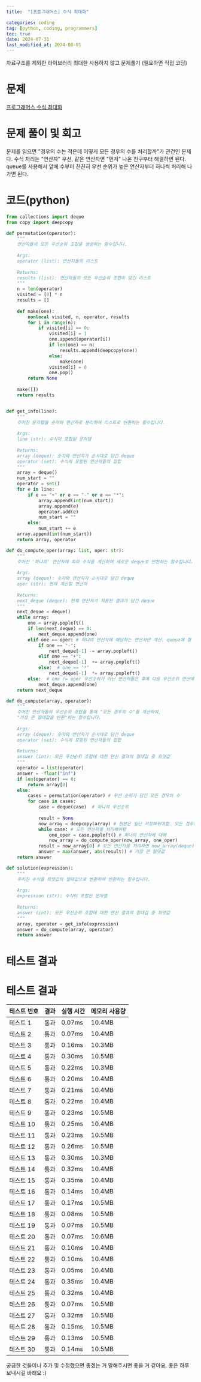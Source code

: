 ```yaml
---
title:  "[프로그래머스] 수식 최대화" 

categories: coding
tag: [python, coding, programmers]
toc: true
date: 2024-07-31
last_modified_at: 2024-08-01
---
```


자료구조를 제외한 라이브러리 최대한 사용하지 않고 문제풀기 (필요하면 직접 코딩)

# 문제
[프로그래머스 수식 최대화](https://school.programmers.co.kr/learn/courses/30/lessons/67257#)

# 문제 풀이 및 회고
문제를 읽으면 "경우의 수는 적은데 어떻게 모든 경우의 수를 처리할까"가 관건인 문제다. 수식 처리는 "연산자" 우선, 같은 연산자면 "먼저" 나온 친구부터 해결하면 된다. queue를 사용해서 앞에 수부터 찬찬히 우선 순위가 높은 연산자부터 하나씩 처리해 나가면 된다.

# 코드(python)

```python
from collections import deque
from copy import deepcopy

def permutation(operator):
    """
    연산자들의 모든 우선순위 조합을 생성하는 함수입니다.
    
    Args:
    operator (list): 연산자들의 리스트
    
    Returns:
    results (list): 연산자들의 모든 우선순위 조합이 담긴 리스트
    """
    n = len(operator)
    visited = [0] * n
    results = []
    
    def make(one):
        nonlocal visited, n, operator, results
        for i in range(n):
            if visited[i] == 0:
                visited[i] = 1
                one.append(operator[i])
                if len(one) == n:
                    results.append(deepcopy(one))
                else:
                    make(one)
                visited[i] = 0
                one.pop()
        return None
    
    make([])
    return results


def get_info(line):
    """
    주어진 문자열을 숫자와 연산자로 분리하여 리스트로 반환하는 함수입니다.
    
    Args:
    line (str): 수식이 포함된 문자열
    
    Returns:
    array (deque): 숫자와 연산자가 순서대로 담긴 deque
    operator (set): 수식에 포함된 연산자들의 집합
    """
    array = deque()
    num_start = ""
    operator = set()
    for e in line:
        if e == "+" or e == "-" or e == "*":
            array.append(int(num_start))
            array.append(e)
            operator.add(e)
            num_start = ""
        else:
            num_start += e
    array.append(int(num_start))
    return array, operator

def do_compute_oper(array: list, oper: str):
    """
    주어진 '하나의' 연산자에 따라 수식을 계산하여 새로운 deque로 반환하는 함수입니다.
    
    Args:
    array (deque): 숫자와 연산자가 순서대로 담긴 deque
    oper (str): 현재 계산할 연산자
    
    Returns:
    next_deque (deque): 현재 연산자가 적용된 결과가 담긴 deque
    """
    next_deque = deque()
    while array:
        one = array.popleft()
        if len(next_deque) == 0:
            next_deque.append(one)
        elif one == oper: # 하나의 연산자에 해당하는 연산자만 계산. queue에 젤 위에 것과 같이 연산하면됨
            if one == "-":
                next_deque[-1] -= array.popleft()
            elif one == "+":
                next_deque[-1]  += array.popleft()
            else:  # one == "*"
                next_deque[-1]  *= array.popleft()
        else:  # one != oper 우선순위가 아닌 연산자들은 후에 다음 우선순위 연산에 써야함
            next_deque.append(one)
    return next_deque

def do_compute(array, operator):
    """
    주어진 연산자들의 우선순위 조합을 통해 "모든 경우의 수"를 계산하여,
    "가장 큰 절대값을 반환"하는 함수입니다.
    
    Args:
    array (deque): 숫자와 연산자가 순서대로 담긴 deque
    operator (set): 수식에 포함된 연산자들의 집합
    
    Returns:
    answer (int): 모든 우선순위 조합에 대한 연산 결과의 절대값 중 최댓값
    """
    operator = list(operator)
    answer = -float("inf")
    if len(operator) == 0:
        return array[0]
    else:
        cases = permutation(operator) # 우선 순위가 담긴 모든 경우의 수 
        for case in cases:
            case = deque(case)  # 하나의 우선순위
            
            result = None
            now_array = deepcopy(array) # 원본은 일단 저장해둬야함. 모든 경우의 수에 비교해줘야하기 때문에
            while case: # 모든 연산자를 처리해야함
                one_oper = case.popleft() # 하나의 연산자에 대해
                now_array = do_compute_oper(now_array, one_oper)
            result = now_array[0] # 모든 연산자를 처리하면 now_array(deque)에 하나의 숫자만 담김 = 해당 경우의 최종값
            answer = max(answer, abs(result)) # 가장 큰 절댓값
    return answer

def solution(expression):
    """
    주어진 수식을 최댓값의 절대값으로 변환하여 반환하는 함수입니다.
    
    Args:
    expression (str): 수식이 포함된 문자열
    
    Returns:
    answer (int): 모든 우선순위 조합에 대한 연산 결과의 절대값 중 최댓값
    """
    array, operator = get_info(expression)    
    answer = do_compute(array, operator)
    return answer

```


# 테스트 결과


# 테스트 결과
| 테스트 번호 | 결과 | 실행 시간 | 메모리 사용량 |
|-------------|------|-----------|---------------|
| 테스트 1    | 통과 | 0.07ms    | 10.4MB        |
| 테스트 2    | 통과 | 0.07ms    | 10.4MB        |
| 테스트 3    | 통과 | 0.16ms    | 10.3MB        |
| 테스트 4    | 통과 | 0.30ms    | 10.5MB        |
| 테스트 5    | 통과 | 0.22ms    | 10.3MB        |
| 테스트 6    | 통과 | 0.20ms    | 10.4MB        |
| 테스트 7    | 통과 | 0.21ms    | 10.4MB        |
| 테스트 8    | 통과 | 0.22ms    | 10.4MB        |
| 테스트 9    | 통과 | 0.23ms    | 10.5MB        |
| 테스트 10   | 통과 | 0.25ms    | 10.4MB        |
| 테스트 11   | 통과 | 0.23ms    | 10.5MB        |
| 테스트 12   | 통과 | 0.26ms    | 10.5MB        |
| 테스트 13   | 통과 | 0.30ms    | 10.3MB        |
| 테스트 14   | 통과 | 0.32ms    | 10.4MB        |
| 테스트 15   | 통과 | 0.35ms    | 10.4MB        |
| 테스트 16   | 통과 | 0.14ms    | 10.4MB        |
| 테스트 17   | 통과 | 0.17ms    | 10.5MB        |
| 테스트 18   | 통과 | 0.08ms    | 10.5MB        |
| 테스트 19   | 통과 | 0.07ms    | 10.5MB        |
| 테스트 20   | 통과 | 0.07ms    | 10.6MB        |
| 테스트 21   | 통과 | 0.10ms    | 10.4MB        |
| 테스트 22   | 통과 | 0.10ms    | 10.4MB        |
| 테스트 23   | 통과 | 0.05ms    | 10.4MB        |
| 테스트 24   | 통과 | 0.35ms    | 10.4MB        |
| 테스트 25   | 통과 | 0.32ms    | 10.4MB        |
| 테스트 26   | 통과 | 0.07ms    | 10.5MB        |
| 테스트 27   | 통과 | 0.32ms    | 10.5MB        |
| 테스트 28   | 통과 | 0.15ms    | 10.5MB        |
| 테스트 29   | 통과 | 0.13ms    | 10.5MB        |
| 테스트 30   | 통과 | 0.14ms    | 10.5MB        |


궁금한 것들이나 추가 및 수정했으면 좋겠는 거 말해주시면 좋을 거 같아요.
좋은 하루 보내시길 바래요 :)